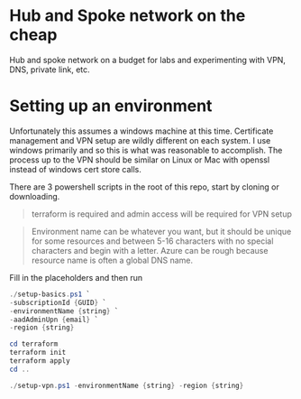 # Hub and Spoke network on the cheap

Hub and spoke network on a budget for labs and experimenting with VPN, DNS, private link, etc.

# Setting up an environment
Unfortunately this assumes a windows machine at this time. Certificate management and VPN setup are wildly different on each system. I use windows primarily and so this is what was reasonable to accomplish. The process up to the VPN should be similar on Linux or Mac with openssl instead of windows cert store calls.

There are 3 powershell scripts in the root of this repo, start by cloning or downloading.

> terraform is required and admin access will be required for VPN setup

> Environment name can be whatever you want, but it should be unique for some resources and between 5-16 characters with no special characters and begin with a letter. Azure can be rough because resource name is often a global DNS name.

Fill in the placeholders and then run

```powershell
./setup-basics.ps1 `
-subscriptionId {GUID} `
-environmentName {string} `
-aadAdminUpn {email} `
-region {string}
```

```powershell
cd terraform
terraform init
terraform apply
cd ..
```

```powershell
./setup-vpn.ps1 -environmentName {string} -region {string}
```
